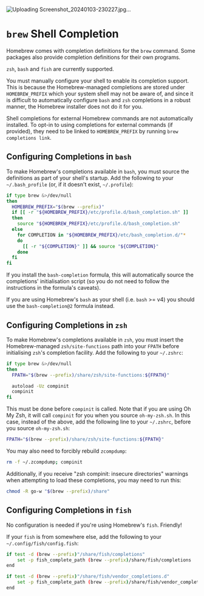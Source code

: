 ![Uploading Screenshot_20240103-230227.jpg…]()
# `brew` Shell Completion

Homebrew comes with completion definitions for the `brew` command. Some packages also provide completion definitions for their own programs.

`zsh`, `bash` and `fish` are currently supported.

You must manually configure your shell to enable its completion support. This is because the Homebrew-managed completions are stored under `HOMEBREW_PREFIX` which your system shell may not be aware of, and since it is difficult to automatically configure `bash` and `zsh` completions in a robust manner, the Homebrew installer does not do it for you.

Shell completions for external Homebrew commands are not automatically installed. To opt-in to using completions for external commands (if provided), they need to be linked to `HOMEBREW_PREFIX` by running `brew completions link`.

## Configuring Completions in `bash`

To make Homebrew's completions available in `bash`, you must source the definitions as part of your shell's startup. Add the following to your `~/.bash_profile` (or, if it doesn't exist, `~/.profile`):

```sh
if type brew &>/dev/null
then
  HOMEBREW_PREFIX="$(brew --prefix)"
  if [[ -r "${HOMEBREW_PREFIX}/etc/profile.d/bash_completion.sh" ]]
  then
    source "${HOMEBREW_PREFIX}/etc/profile.d/bash_completion.sh"
  else
    for COMPLETION in "${HOMEBREW_PREFIX}/etc/bash_completion.d/"*
    do
      [[ -r "${COMPLETION}" ]] && source "${COMPLETION}"
    done
  fi
fi
```

If you install the `bash-completion` formula, this will automatically source the completions' initialisation script (so you do not need to follow the instructions in the formula's caveats).

If you are using Homebrew's `bash` as your shell (i.e. `bash` >= v4) you should use the `bash-completion@2` formula instead.

## Configuring Completions in `zsh`

To make Homebrew's completions available in `zsh`, you must insert the Homebrew-managed `zsh/site-functions` path into your `FPATH` before initialising `zsh`'s completion facility. Add the following to your `~/.zshrc`:

```sh
if type brew &>/dev/null
then
  FPATH="$(brew --prefix)/share/zsh/site-functions:${FPATH}"

  autoload -Uz compinit
  compinit
fi
```

This must be done before `compinit` is called. Note that if you are using Oh My Zsh, it will call `compinit` for you when you source `oh-my-zsh.sh`. In this case, instead of the above, add the following line to your `~/.zshrc`, before you source `oh-my-zsh.sh`:

```sh
FPATH="$(brew --prefix)/share/zsh/site-functions:${FPATH}"
```

You may also need to forcibly rebuild `zcompdump`:

```sh
rm -f ~/.zcompdump; compinit
```

Additionally, if you receive "zsh compinit: insecure directories" warnings when attempting to load these completions, you may need to run this:

```sh
chmod -R go-w "$(brew --prefix)/share"
```

## Configuring Completions in `fish`

No configuration is needed if you're using Homebrew's `fish`. Friendly!

If your `fish` is from somewhere else, add the following to your `~/.config/fish/config.fish`:

```sh
if test -d (brew --prefix)"/share/fish/completions"
    set -p fish_complete_path (brew --prefix)/share/fish/completions
end

if test -d (brew --prefix)"/share/fish/vendor_completions.d"
    set -p fish_complete_path (brew --prefix)/share/fish/vendor_completions.d
end
```
